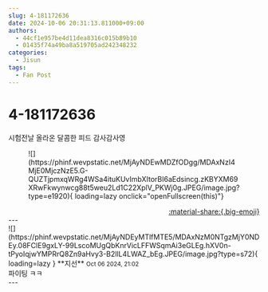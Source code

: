 ```yaml
---
slug: 4-181172636
date: 2024-10-06 20:31:13.811000+09:00
authors:
  - 44cf1e957be4d11dea8316c015b89b10
  - 01435f74a49ba8a519705ad242348232
categories:
  - Jisun
tags:
  - Fan Post
---
```


# 4-181172636

<div class="post-container" markdown="1">
<div class="content-container md-sidebar__scrollwrap" markdown="1">

시험전날 올라온 달콤한 피드 감사감사영
<figure markdown="1">
![](https://phinf.wevpstatic.net/MjAyNDEwMDZfODgg/MDAxNzI4MjE0MjczNzE5.G-QUZTjpmxqWRg4WSa4ituKUvImbXItorBI6aEdsincg.zKBYXM69XRwFkwynwcg88t5weu2Ld1C22XplV_PKWj0g.JPEG/image.jpg?type=e1920){ loading=lazy onclick="openFullscreen(this)"}
</figure>


</div>
</div>

<div style="text-align: right;" markdown="1">
<a href="https://weverse.io/fromis9/fanpost/4-181172636" style="text-align: right;">:material-share:{.big-emoji}</a>
</div>
---

<div class="comments-container md-sidebar__scrollwrap" markdown="1">
<div class="comment" markdown="1">
<div class='id-container' markdown="1">
![](https://phinf.wevpstatic.net/MjAyNDEyMTlfMTE5/MDAxNzM0NTgzMjY0NDEy.08FClE9gxLY-99LscoMUgQbKnrVicLFFWSqmAi3eGLEg.hXV0n-tPyoIqjwYMPRrQ8Zn9aHvy3-B2llL4LWAZ_bEg.JPEG/image.jpg?type=s72){ loading=lazy }
**<span class="artist">지선</span>** <small>Oct 06 2024, 21:02</small><br>
</div>
<div class='comment-body' markdown="1">
파이팅 ㅋㅋ
</div>
</div>
</div>
---
